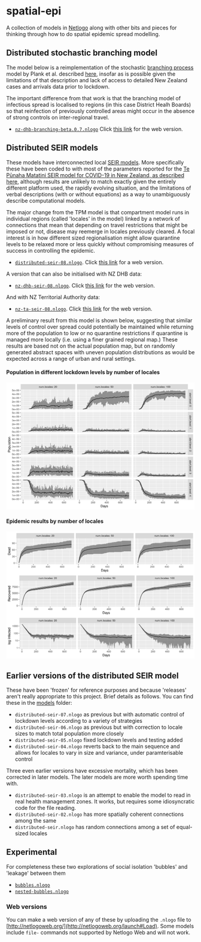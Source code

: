 # spatial-epi
A collection of models in [Netlogo](tree/master/) along with other bits and pieces for thinking through how to do spatial epidemic spread modelling.

## Distributed stochastic branching model
The model below is a reimplementation of the stochastic [branching process](https://en.wikipedia.org/wiki/Branching_process) model by Plank et al. described [here](https://www.tepunahamatatini.ac.nz/2020/04/09/a-stochastic-model-for-covid-19-spread-and-the-effects-of-alert-level-4-in-aotearoa-new-zealand/), insofar as is possible given the limitations of that description and lack of access to detailed New Zealand cases and arrivals data prior to lockdown.

The important difference from that work is that the branching model of infectious spread is localised to regions (in this case District Healh Boards) so that reinfection of previously controlled areas might occur in the absence of strong controls on inter-regional travel.
+ [`nz-dhb-branching-beta.0.7.nlogo`](models/nz-dhb-branching-beta.0.7.nlogo?raw=true) Click [this link](http://southosullivan.com/misc/nz-dhb-branching-beta.0.7.html) for the web version.

## Distributed SEIR models
These models have interconnected local [SEIR models](https://en.wikipedia.org/wiki/Compartmental_models_in_epidemiology). More specifically these have been coded to with most of the parameters reported for the [Te Pūnaha Matatini SEIR model for COVID-19 in New Zealand, as described here](https://www.tepunahamatatini.ac.nz/2020/03/26/suppression-and-mitigation-strategies-for-control-of-covid-19-in-new-zealand/), although results are unlikely to match exactly given the entirely different platform used, the rapidly evolving situation, and the limitations of verbal descriptions (with or without equations) as a way to unambiguously describe computational models.

The major change from the TPM model is that compartment model runs in individual regions (called 'locales' in the model) linked by a network of connections that mean that depending on travel restrictions that might be imposed or not, disease may reemerge in locales previously cleared. A focal interest is in how different sized regionalisation might allow quarantine levels to be relaxed more or less quickly without compromising measures of success in controlling the epidemic.
+ [`distributed-seir-08.nlogo`](models/distributed-seir-08.nlogo?raw=true). Click [this link](http://southosullivan.com/misc/distributed-seir-08-web.html) for a web version.

A version that can also be initialised with NZ DHB data:
+ [`nz-dhb-seir-08.nlogo`](models/nz-dhb-seir-08.nlogo?raw=true). Click [this link](http://southosullivan.com/misc/nz-dhb-seir-08-web.html) for the web version.

And with NZ Territorial Authority data:
+ [`nz-ta-seir-08.nlogo`](models/nz-ta-seir-08.nlogo?raw=true). Click [this link](http://southosullivan.com/misc/nz-ta-seir-08-web.html) for the web version.

A preliminary result from this model is shown below, suggesting that similar levels of control over spread could potentially be maintained while returning more of the population to low or no quarantine restrictions if quarantine is managed more locally (i.e. using a finer grained regional map.) These results are based not on the actual population map, but on randomly generated abstract spaces with uneven population distributions as would be expected across a range of urban and rural settings.
#### Population in different lockdown levels by number of locales
<img src='population-in-different-alert-levels-by-num-locales.png' width=800>

#### Epidemic results by number of locales
<img src='pandemic-time-series-by-num-locales.png' width=800>

## Earlier versions of the distributed SEIR model
These have been 'frozen' for reference purposes and because 'releases' aren't really appropriate to this project. Brief details as follows. You can find these in the [models](models) folder:
+ `distributed-seir-07.nlogo` as previous but with automatic control of lockdown levels according to a variety of strategies
+ `distributed-seir-06.nlogo` as previous but with correction to locale sizes to match total population more closely
+ `distributed-seir-05.nlogo` fixed lockdown levels and testing added
+ `distributed-seir-04.nlogo` reverts back to the main sequence and allows for locales to vary in size and variance, under paramterisable control

Three even earlier versions have excessive mortality, which has been corrected in later models. The later models are more worth spending time with.
+ `distributed-seir-03.nlogo` is an attempt to enable the model to read in real health management zones. It works, but requires some idiosyncratic code for the file reading.
+ `distributed-seir-02.nlogo` has more spatially coherent connections among the same
+ `distributed-seir.nlogo` has random connections among a set of equal-sized locales

## Experimental
For completeness these two explorations of social isolation 'bubbles' and 'leakage' between them
+ [`bubbles.nlogo`](http://southosullivan.com/misc/bubbles.html)
+ [`nested-bubbles.nlogo`](http://southosullivan.com/misc/nested-bubbles.html)

### Web versions
You can make a web version of any of these by uploading the `.nlogo` file to [http://netlogoweb.org/](http://netlogoweb.org/launch#Load). Some models include `file-` commands not supported by Netlogo Web and will not work.
